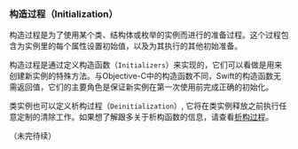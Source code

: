 ### 构造过程（Initialization）

构造过程是为了使用某个类、结构体或枚举的实例而进行的准备过程。这个过程包含为实例里的每个属性设置初始值，以及为其执行的其他初始准备。

构造过程是通过定义构造函数（`Initializers`）来实现的，它们可以看做是用来创建新实例的特殊方法。与Objective-C中的构造函数不同，Swift的构造函数无需返回值，它们的主要角色是保证新实例在第一次使用前完成正确的初始化。

类实例也可以定义析构过程（`Deinitialization`）, 它将在类实例释放之前执行任意定制的清除工作。如果想了解跟多关于析构函数的信息，请查看[析构过程]()。

（未完待续）